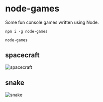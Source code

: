 node-games
==========

Some fun console games written using Node.

```
npm i -g node-games

node-games
```

spacecraft
----------
![spacecraft](https://raw.githubusercontent.com/mdibaiee/node-games/master/spacecraft.png)

snake
-----
![snake](https://raw.githubusercontent.com/mdibaiee/node-games/master/snake.png)
